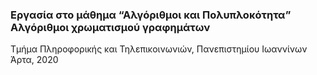 ### Εργασία στο μάθημα “Αλγόριθμοι και Πολυπλοκότητα” Αλγόριθμοι χρωματισμού γραφημάτων 

Τμήμα Πληροφορικής και Τηλεπικοινωνιών, Πανεπιστημίου Ιωαννίνων
Άρτα, 2020
